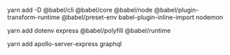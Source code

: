 yarn add -D @babel/cli @babel/core @babel/node @babel/plugin-transform-runtime @babel/preset-env babel-plugin-inline-import nodemon

yarn add dotenv express @babel/polyfill @babel/runtime

yarn add apollo-server-express graphql